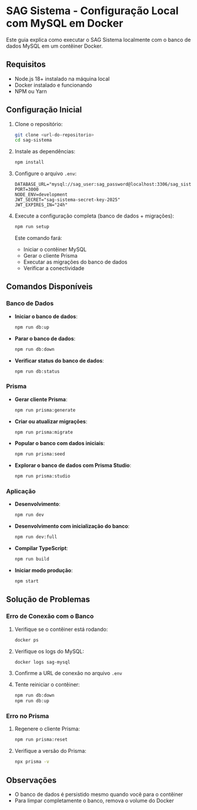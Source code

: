 # SAG Sistema - Configuração Local com MySQL em Docker

Este guia explica como executar o SAG Sistema localmente com o banco de dados MySQL em um contêiner Docker.

## Requisitos

- Node.js 18+ instalado na máquina local
- Docker instalado e funcionando
- NPM ou Yarn

## Configuração Inicial

1. Clone o repositório:
   ```bash
   git clone <url-do-repositorio>
   cd sag-sistema
   ```

2. Instale as dependências:
   ```bash
   npm install
   ```

3. Configure o arquivo `.env`:
   ```
   DATABASE_URL="mysql://sag_user:sag_password@localhost:3306/sag_sistema"
   PORT=3000
   NODE_ENV=development
   JWT_SECRET="sag-sistema-secret-key-2025"
   JWT_EXPIRES_IN="24h"
   ```

4. Execute a configuração completa (banco de dados + migrações):
   ```bash
   npm run setup
   ```
   Este comando fará:
   - Iniciar o contêiner MySQL
   - Gerar o cliente Prisma
   - Executar as migrações do banco de dados
   - Verificar a conectividade

## Comandos Disponíveis

### Banco de Dados

- **Iniciar o banco de dados**:
  ```bash
  npm run db:up
  ```

- **Parar o banco de dados**:
  ```bash
  npm run db:down
  ```

- **Verificar status do banco de dados**:
  ```bash
  npm run db:status
  ```

### Prisma

- **Gerar cliente Prisma**:
  ```bash
  npm run prisma:generate
  ```

- **Criar ou atualizar migrações**:
  ```bash
  npm run prisma:migrate
  ```

- **Popular o banco com dados iniciais**:
  ```bash
  npm run prisma:seed
  ```

- **Explorar o banco de dados com Prisma Studio**:
  ```bash
  npm run prisma:studio
  ```

### Aplicação

- **Desenvolvimento**:
  ```bash
  npm run dev
  ```

- **Desenvolvimento com inicialização do banco**:
  ```bash
  npm run dev:full
  ```

- **Compilar TypeScript**:
  ```bash
  npm run build
  ```

- **Iniciar modo produção**:
  ```bash
  npm start
  ```

## Solução de Problemas

### Erro de Conexão com o Banco

1. Verifique se o contêiner está rodando:
   ```bash
   docker ps
   ```

2. Verifique os logs do MySQL:
   ```bash
   docker logs sag-mysql
   ```

3. Confirme a URL de conexão no arquivo `.env`

4. Tente reiniciar o contêiner:
   ```bash
   npm run db:down
   npm run db:up
   ```

### Erro no Prisma

1. Regenere o cliente Prisma:
   ```bash
   npm run prisma:reset
   ```

2. Verifique a versão do Prisma:
   ```bash
   npx prisma -v
   ```

## Observações

- O banco de dados é persistido mesmo quando você para o contêiner
- Para limpar completamente o banco, remova o volume do Docker 